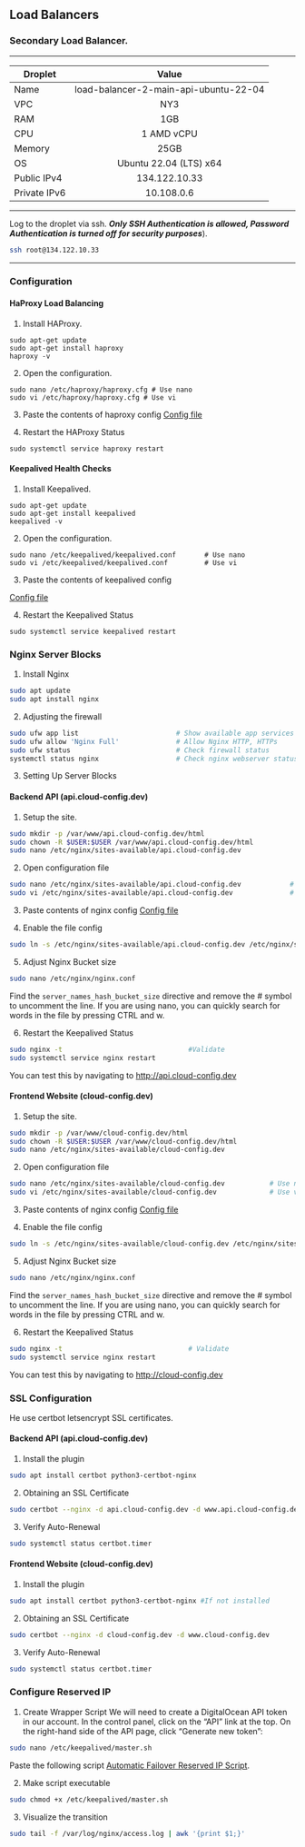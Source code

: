 ## Load Balancers

### Secondary Load Balancer.
-------------------------------------------------------------
| Droplet   |      Value   |
|----------|:-------------:|
| Name |  load-balancer-2-main-api-ubuntu-22-04 |
| VPC  | NY3 |
| RAM |    1GB  |
| CPU |    1 AMD vCPU  |
| Memory |    25GB  |
| OS | Ubuntu 22.04 (LTS) x64 |
| Public IPv4 |    134.122.10.33  |
| Private IPv6 |    10.108.0.6   |

-------------------------------------------------------------
Log to the droplet via ssh. ***Only SSH Authentication is allowed, Password Authentication is turned off for security purposes***).
```bash
ssh root@134.122.10.33
```
-------------------------------------------------------------


### Configuration

#### HaProxy Load Balancing
1. Install HAProxy.
```
sudo apt-get update
sudo apt-get install haproxy
haproxy -v
```

2. Open the configuration.
```
sudo nano /etc/haproxy/haproxy.cfg # Use nano
sudo vi /etc/haproxy/haproxy.cfg # Use vi
```

3. Paste the contents of haproxy config
[Config file](https://github.com/divinirakiza/cloud-config/blob/main/load-balancers/haproxy/haproxy.cfg)

4. Restart the HAProxy Status
```
sudo systemctl service haproxy restart
```

#### Keepalived Health Checks
1. Install Keepalived.
```
sudo apt-get update
sudo apt-get install keepalived
keepalived -v
```

2. Open the configuration.
```
sudo nano /etc/keepalived/keepalived.conf       # Use nano
sudo vi /etc/keepalived/keepalived.conf         # Use vi
```

3. Paste the contents of keepalived config

[Config file](https://github.com/divinirakiza/cloud-config/blob/main/load-balancers/keepalived/secondary-lb/keepalived.conf)

4. Restart the Keepalived Status
```
sudo systemctl service keepalived restart
```

### Nginx Server Blocks
1. Install Nginx
```bash
sudo apt update
sudo apt install nginx
```

2. Adjusting the firewall
```bash
sudo ufw app list                        # Show available app services in nginx
sudo ufw allow 'Nginx Full'              # Allow Nginx HTTP, HTTPs        
sudo ufw status                          # Check firewall status
systemctl status nginx                   # Check nginx webserver status
```

3. Setting Up Server Blocks
#### Backend API (api.cloud-config.dev)
1. Setup the site.
```bash
sudo mkdir -p /var/www/api.cloud-config.dev/html                 
sudo chown -R $USER:$USER /var/www/api.cloud-config.dev/html
sudo nano /etc/nginx/sites-available/api.cloud-config.dev
```

2. Open configuration file
```bash
sudo nano /etc/nginx/sites-available/api.cloud-config.dev            # Use nano
sudo vi /etc/nginx/sites-available/api.cloud-config.dev              # Use vi
```


3. Paste contents of nginx config
[Config file](https://github.com/divinirakiza/cloud-config/blob/main/load-balancers/nginx/api.cloud-config.dev.conf)

4. Enable the file config
```bash
sudo ln -s /etc/nginx/sites-available/api.cloud-config.dev /etc/nginx/sites-enabled/
```

5. Adjust Nginx Bucket size
```bash
sudo nano /etc/nginx/nginx.conf
```
Find the ```server_names_hash_bucket_size``` directive and remove the # symbol to uncomment the line.
If you are using nano, you can quickly search for words in the file by pressing CTRL and w.


6. Restart the Keepalived Status
```bash
sudo nginx -t                               #Validate
sudo systemctl service nginx restart
```
You can test this by navigating to http://api.cloud-config.dev 


#### Frontend Website (cloud-config.dev)
1. Setup the site.
```bash
sudo mkdir -p /var/www/cloud-config.dev/html                 
sudo chown -R $USER:$USER /var/www/cloud-config.dev/html
sudo nano /etc/nginx/sites-available/cloud-config.dev
```
2. Open configuration file
```bash
sudo nano /etc/nginx/sites-available/cloud-config.dev           # Use nano
sudo vi /etc/nginx/sites-available/cloud-config.dev             # Use vi
```
3. Paste contents of nginx config
[Config file](https://github.com/divinirakiza/cloud-config/blob/main/load-balancers/nginx/cloud-config.dev.conf)

4. Enable the file config
```bash
sudo ln -s /etc/nginx/sites-available/cloud-config.dev /etc/nginx/sites-enabled/
```
5. Adjust Nginx Bucket size
```bash
sudo nano /etc/nginx/nginx.conf
```
Find the ```server_names_hash_bucket_size``` directive and remove the # symbol to uncomment the line.
If you are using nano, you can quickly search for words in the file by pressing CTRL and w.

6. Restart the Keepalived Status
```bash
sudo nginx -t                               # Validate
sudo systemctl service nginx restart
```
You can test this by navigating to http://cloud-config.dev



### SSL Configuration
He use certbot letsencrypt SSL certificates.


#### Backend API (api.cloud-config.dev)
1. Install the plugin
```bash
sudo apt install certbot python3-certbot-nginx
```
2. Obtaining an SSL Certificate
```bash
sudo certbot --nginx -d api.cloud-config.dev -d www.api.cloud-config.dev
```
3. Verify Auto-Renewal
```bash
sudo systemctl status certbot.timer
```

#### Frontend Website (cloud-config.dev)
1. Install the plugin
```bash
sudo apt install certbot python3-certbot-nginx #If not installed
```
2. Obtaining an SSL Certificate
```bash
sudo certbot --nginx -d cloud-config.dev -d www.cloud-config.dev
```
3. Verify Auto-Renewal
```bash
sudo systemctl status certbot.timer
```

### Configure Reserved IP
1. Create Wrapper Script
We will need to create a DigitalOcean API token in our account.
In the control panel, click on the “API” link at the top. On the right-hand side of the API page, click “Generate new token”:

```bash
sudo nano /etc/keepalived/master.sh
```
Paste the following script
[Automatic Failover Reserved IP Script](https://github.com/divinirakiza/cloud-config/blob/main/load-balancers/scripts/automatic-failover-ip.sh).


2. Make script executable
```bash
sudo chmod +x /etc/keepalived/master.sh
```

3. Visualize the transition
```bash
sudo tail -f /var/log/nginx/access.log | awk '{print $1;}'
```